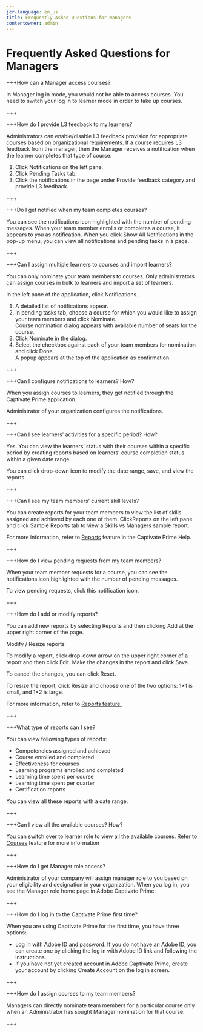 ```yaml
---
jcr-language: en_us
title: Frequently Asked Questions for Managers
contentowner: admin
---
```



# Frequently Asked Questions for Managers

+++How can a Manager access courses?

In Manager log in mode, you would not be able to access courses. You need to switch your log in to learner mode in order to take up courses.

+++

+++How do I provide L3 feedback to my learners?

Administrators can enable/disable L3 feedback provision for appropriate courses based on organizational requirements. If a course requires L3 feedback from the manager, then the Manager receives a notification when the learner completes that type of course.

1. Click Notifications on the left pane.
1. Click Pending Tasks tab.
1. Click the notifications in the page under Provide feedback category and provide L3 feedback.

+++

+++Do I get notified when my team completes courses?

You can see the notifications icon highlighted with the number of pending messages. When your team member enrolls or completes a course, it appears to you as notification. When you click Show All Notifications in the pop-up menu, you can view all notifications and pending tasks in a page.

+++

+++Can I assign multiple learners to courses and import learners?

You can only nominate your team members to courses. Only administrators can assign courses in bulk to learners and import a set of learners.

In the left pane of the application, click Notifications.

1. A detailed list of notifications appear.
1. In pending tasks tab, choose a course for which you would like to assign your team members and click Nominate.  
   Course nomination dialog appears with available number of seats for the course.
1. Click Nominate in the dialog.
1. Select the checkbox against each of your team members for nomination and click Done.  
   A popup appears at the top of the application as confirmation.

+++

+++Can I configure notifications to learners? How?

When you assign courses to learners, they get notified through the Captivate Prime application.

Administrator of your organization configures the notifications.

+++

+++Can I see learners’ activities for a specific period? How?

Yes. You can view the learners’ status with their courses within a specific period by creating reports based on learners’ course completion status within a given date range.

You can click drop-down icon to modify the date range, save, and view the reports.

+++

+++Can I see my team members’ current skill levels?

You can create reports for your team members to view the list of skills assigned and achieved by each one of them. ClickReports on the left pane and click Sample Reports tab to view a Skills vs Managers sample report.

For more information, refer to  [Reports](feature-summary/reports.md) feature in the Captivate Prime Help.

+++

+++How do I view pending requests from my team members?

When your team member requests for a course, you can see the notifications icon highlighted with the number of pending messages.

To view pending requests, click this notification icon.

+++

+++How do I add or modify reports?

You can add new reports by selecting Reports and then clicking Add at the upper right corner of the page.

Modify / Resize reports  
  
To modify a report, click drop-down arrow on the upper right corner of a report and then click Edit. Make the changes in the report and click Save.

To cancel the changes, you can click Reset.

To resize the report, click Resize and choose one of the two options: 1×1 is small, and 1×2 is large.

For more information, refer to  [Reports feature.](feature-summary/reports.md)

+++

+++What type of reports can I see?

You can view following types of reports:

* Competencies assigned and achieved
* Course enrolled and completed
* Effectiveness for courses
* Learning programs enrolled and completed
* Learning time spent per course
* Learning time spent per quarter
* Certification reports

You can view all these reports with a date range.

+++

+++Can I view all the available courses? How?

You can switch over to learner role to view all the available courses. Refer to  [Courses](../learners/feature-summary/courses.md) feature for more information

+++

+++How do I get Manager role access?

Administrator of your company will assign manager role to you based on your eligibility and designation in your organization. When you log in, you see the Manager role home page in Adobe Captivate Prime.

+++

+++How do I log in to the Captivate Prime first time?

When you are using Captivate Prime for the first time, you have three options:

* Log in with Adobe ID and password. If you do not have an Adobe ID, you can create one by clicking the log in with Adobe ID link and following the instructions.
* If you have not yet created account in Adobe Captivate Prime, create your account by clicking Create Account on the log in screen.

+++

+++How do I assign courses to my team members?

Managers can directly nominate team members for a particular course only when an Administrator has sought Manager nomination for that course.

+++

